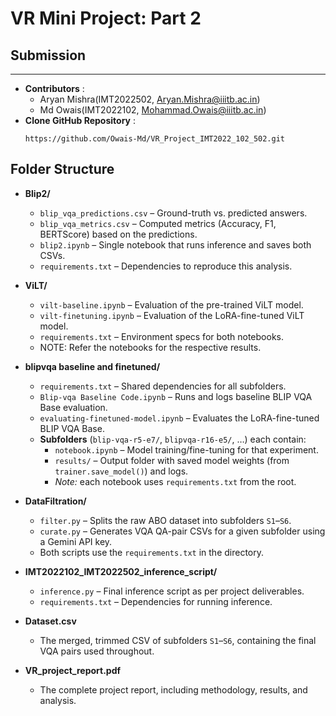 # VR Mini Project: Part 2

## Submission
----------
- **Contributors** :
  - Aryan Mishra(IMT2022502, Aryan.Mishra@iiitb.ac.in)
  - Md Owais(IMT2022102, Mohammad.Owais@iiitb.ac.in)
- **Clone GitHub Repository** :
  ```
  https://github.com/Owais-Md/VR_Project_IMT2022_102_502.git
  ```
 
## Folder Structure

- **Blip2/**  
  - `blip_vqa_predictions.csv` – Ground-truth vs. predicted answers.  
  - `blip_vqa_metrics.csv` – Computed metrics (Accuracy, F1, BERTScore) based on the predictions.  
  - `blip2.ipynb` – Single notebook that runs inference and saves both CSVs.  
  - `requirements.txt` – Dependencies to reproduce this analysis.

- **ViLT/**  
  - `vilt-baseline.ipynb` – Evaluation of the pre-trained ViLT model.  
  - `vilt-finetuning.ipynb` – Evaluation of the LoRA-fine-tuned ViLT model.  
  - `requirements.txt` – Environment specs for both notebooks.
  - NOTE: Refer the notebooks for the respective results.

- **blipvqa baseline and finetuned/**  
  - `requirements.txt` – Shared dependencies for all subfolders.  
  - `Blip-vqa Baseline Code.ipynb` – Runs and logs baseline BLIP VQA Base evaluation.  
  - `evaluating-finetuned-model.ipynb` – Evaluates the LoRA-fine-tuned BLIP VQA Base.  
  - **Subfolders** (`blip-vqa-r5-e7/`, `blipvqa-r16-e5/`, …) each contain:  
    - `notebook.ipynb` – Model training/fine-tuning for that experiment.  
    - `results/` – Output folder with saved model weights (from `trainer.save_model()`) and logs.
    - *Note:* each notebook uses `requirements.txt` from the root.

- **DataFiltration/**  
  - `filter.py` – Splits the raw ABO dataset into subfolders `S1`–`S6`.  
  - `curate.py` – Generates VQA QA-pair CSVs for a given subfolder using a Gemini API key.  
  - Both scripts use the `requirements.txt` in the directory.

- **IMT2022102_IMT2022502_inference_script/**  
  - `inference.py` – Final inference script as per project deliverables.  
  - `requirements.txt` – Dependencies for running inference.

- **Dataset.csv**  
  - The merged, trimmed CSV of subfolders `S1`–`S6`, containing the final VQA pairs used throughout.

- **VR_project_report.pdf**  
  - The complete project report, including methodology, results, and analysis.
